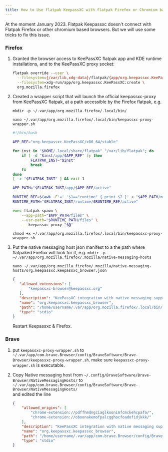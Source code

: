 ```yaml
---
title: How to Use flatpak KeepassXC with flatpak Firefox or Chromium based browser.
---
```


At the moment January 2023. Flatpak Keepassxc doesn't connect with Flatpak Firefox or other chromium based browsers. But we will use some tricks to fix this issue.  

### Firefox

1. Granted the browser access to KeePassXC flatpak app and KDE runtime installations, and to the KeePassXC proxy socket:  
	```bash
	flatpak override --user \
	  --filesystem={/var/lib,xdg-data}/flatpak/{app/org.keepassxc.KeePassXC,runtime/org.kde.Platform}:ro \
	  --filesystem=xdg-run/app/org.keepassxc.KeePassXC:create \
	  org.mozilla.firefox
	```

2. Created a wrapper script that will launch the official keepassxc-proxy from KeePassXC flatpak, at a path accessible by the Firefox flatpak, e.g.   

	`mkdir -p ~/.var/app/org.mozilla.firefox/.local/bin/`  
	
	`nano ~/.var/app/org.mozilla.firefox/.local/bin/keepassxc-proxy-wrapper.sh`  

	```bash
	#!/bin/bash
	
	APP_REF="org.keepassxc.KeePassXC/x86_64/stable"
	
	for inst in "$HOME/.local/share/flatpak" "/var/lib/flatpak"; do
	    if [ -d "$inst/app/$APP_REF" ]; then
	        FLATPAK_INST="$inst"
	        break
	    fi
	done
	[ -z "$FLATPAK_INST" ] && exit 1
	
	APP_PATH="$FLATPAK_INST/app/$APP_REF/active"
	
	RUNTIME_REF=$(awk -F'=' '$1=="runtime" { print $2 }' < "$APP_PATH/metadata")
	RUNTIME_PATH="$FLATPAK_INST/runtime/$RUNTIME_REF/active"
	
	exec flatpak-spawn \
	    --app-path="$APP_PATH/files" \
	    --usr-path="$RUNTIME_PATH/files" \
	    -- keepassxc-proxy "$@"
	```

    
    `chmod +x ~/.var/app/org.mozilla.firefox/.local/bin/keepassxc-proxy-wrapper.sh`

3. Put the native messaging host json manifest to a the path where flatpaked Firefox will look for it, e.g. 
    `mkdir -p ~/.var/app/org.mozilla.firefox/.mozilla/native-messaging-hosts`
    
   `nano ~/.var/app/org.mozilla.firefox/.mozilla/native-messaging-hosts/org.keepassxc.keepassxc_browser.json`  
   
	 ```json
	 {
	    "allowed_extensions": [
	        "keepassxc-browser@keepassxc.org"
	    ],
	    "description": "KeePassXC integration with native messaging support",
	    "name": "org.keepassxc.keepassxc_browser",
	    "path": "/home/username/.var/app/org.mozilla.firefox/.local/bin/keepassxc-proxy-wrapper.sh",
	    "type": "stdio"
	}
	 ```

   
	Restart Keepassxc & Firefox.

###  Brave
1. put `keepassxc-proxy-wrapper.sh` to `~/.var/app/com.brave.Browser/config/BraveSoftware/Brave-Browser/keepassxc-proxy-wrapper.sh`. make sure `keepassxc-proxy-wrapper.sh` is executable.  

2. Copy Native messaging host from `~/.config/BraveSoftware/Brave-Browser/NativeMessagingHosts/` to `~/.var/app/com.brave.Browser/config/BraveSoftware/Brave-Browser/NativeMessagingHosts/`  
and edited the line

	```json
	{
	    "allowed_origins": [
	        "chrome-extension://pdffhmdngciaglkoonimfcmckehcpafo/",
	        "chrome-extension://oboonakemofpalcgghocfoadofidjkkk/"
	    ],
	    "description": "KeePassXC integration with native messaging support",
	    "name": "org.keepassxc.keepassxc_browser",
	    "path": "/home/username/.var/app/com.brave.Browser/config/BraveSoftware/Brave-Browser/keepassxc-proxy-wrapper.sh",
	    "type": "stdio"
	}
	```
